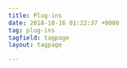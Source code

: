 ```yaml
---
title: Plug-ins
date: 2018-10-16 01:22:37 +0000
tag: plug-ins
tagfield: tagpage
layout: tagpage

---
```

